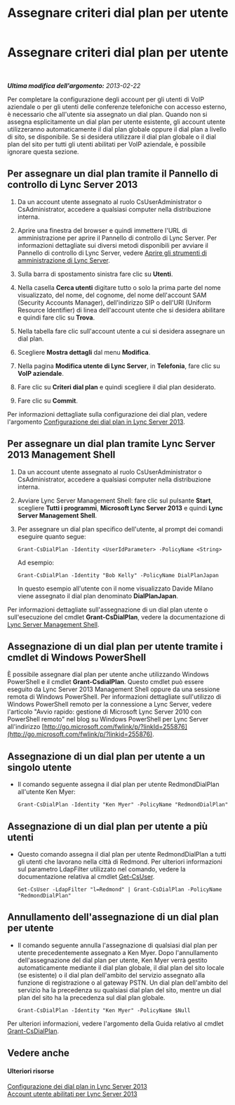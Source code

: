 ﻿---
title: Assegnare criteri dial plan per utente
TOCTitle: Assegnare criteri dial plan per utente
ms:assetid: 9fea861f-7770-4cae-9b1f-2a960595bfc9
ms:mtpsurl: https://technet.microsoft.com/it-it/library/JJ688156(v=OCS.15)
ms:contentKeyID: 49887680
ms.date: 08/24/2015
mtps_version: v=OCS.15
ms.translationtype: HT
---

# Assegnare criteri dial plan per utente

 

_**Ultima modifica dell'argomento:** 2013-02-22_

Per completare la configurazione degli account per gli utenti di VoIP aziendale o per gli utenti delle conferenze telefoniche con accesso esterno, è necessario che all'utente sia assegnato un dial plan. Quando non si assegna esplicitamente un dial plan per utente esistente, gli account utente utilizzeranno automaticamente il dial plan globale oppure il dial plan a livello di sito, se disponibile. Se si desidera utilizzare il dial plan globale o il dial plan del sito per tutti gli utenti abilitati per VoIP aziendale, è possibile ignorare questa sezione.

## Per assegnare un dial plan tramite il Pannello di controllo di Lync Server 2013

1.  Da un account utente assegnato al ruolo CsUserAdministrator o CsAdministrator, accedere a qualsiasi computer nella distribuzione interna.

2.  Aprire una finestra del browser e quindi immettere l'URL di amministrazione per aprire il Pannello di controllo di Lync Server. Per informazioni dettagliate sui diversi metodi disponibili per avviare il Pannello di controllo di Lync Server, vedere [Aprire gli strumenti di amministrazione di Lync Server](lync-server-2013-open-lync-server-administrative-tools.md).

3.  Sulla barra di spostamento sinistra fare clic su **Utenti**.

4.  Nella casella **Cerca utenti** digitare tutto o solo la prima parte del nome visualizzato, del nome, del cognome, del nome dell'account SAM (Security Accounts Manager), dell'indirizzo SIP o dell'URI (Uniform Resource Identifier) di linea dell'account utente che si desidera abilitare e quindi fare clic su **Trova**.

5.  Nella tabella fare clic sull'account utente a cui si desidera assegnare un dial plan.

6.  Scegliere **Mostra dettagli** dal menu **Modifica**.

7.  Nella pagina **Modifica utente di Lync Server**, in **Telefonia**, fare clic su **VoIP aziendale**.

8.  Fare clic su **Criteri dial plan** e quindi scegliere il dial plan desiderato.

9.  Fare clic su **Commit**.

Per informazioni dettagliate sulla configurazione dei dial plan, vedere l'argomento [Configurazione dei dial plan in Lync Server 2013](lync-server-2013-configuring-dial-plans.md).

## Per assegnare un dial plan tramite Lync Server 2013 Management Shell

1.  Da un account utente assegnato al ruolo CsUserAdministrator o CsAdministrator, accedere a qualsiasi computer nella distribuzione interna.

2.  Avviare Lync Server Management Shell: fare clic sul pulsante **Start**, scegliere **Tutti i programmi**, **Microsoft Lync Server 2013** e quindi **Lync Server Management Shell**.

3.  Per assegnare un dial plan specifico dell'utente, al prompt dei comandi eseguire quanto segue:
    
        Grant-CsDialPlan -Identity <UserIdParameter> -PolicyName <String>
    
    Ad esempio:
    
        Grant-CsDialPlan -Identity "Bob Kelly" -PolicyName DialPlanJapan
    
    In questo esempio all'utente con il nome visualizzato Davide Milano viene assegnato il dial plan denominato **DialPlanJapan**.

Per informazioni dettagliate sull'assegnazione di un dial plan utente o sull'esecuzione del cmdlet **Grant-CsDialPlan**, vedere la documentazione di [Lync Server Management Shell](lync-server-2013-lync-server-management-shell.md).

## Assegnazione di un dial plan per utente tramite i cmdlet di Windows PowerShell

È possibile assegnare dial plan per utente anche utilizzando Windows PowerShell e il cmdlet **Grant-CsdialPlan**. Questo cmdlet può essere eseguito da Lync Server 2013 Management Shell oppure da una sessione remota di Windows PowerShell. Per informazioni dettagliate sull'utilizzo di Windows PowerShell remoto per la connessione a Lync Server, vedere l'articolo "Avvio rapido: gestione di Microsoft Lync Server 2010 con PowerShell remoto" nel blog su Windows PowerShell per Lync Server all'indirizzo [http://go.microsoft.com/fwlink/p/?linkId=255876](http://go.microsoft.com/fwlink/p/?linkid=255876).

## Assegnazione di un dial plan per utente a un singolo utente

  - Il comando seguente assegna il dial plan per utente RedmondDialPlan all'utente Ken Myer:
    
        Grant-CsDialPlan -Identity "Ken Myer" -PolicyName "RedmondDialPlan"

## Assegnazione di un dial plan per utente a più utenti

  - Questo comando assegna il dial plan per utente RedmondDialPlan a tutti gli utenti che lavorano nella città di Redmond. Per ulteriori informazioni sul parametro LdapFilter utilizzato nel comando, vedere la documentazione relativa al cmdlet [Get-CsUser](https://docs.microsoft.com/en-us/powershell/module/skype/Get-CsUser).
    
        Get-CsUser -LdapFilter "l=Redmond" | Grant-CsDialPlan -PolicyName "RedmondDialPlan"

## Annullamento dell'assegnazione di un dial plan per utente

  - Il comando seguente annulla l'assegnazione di qualsiasi dial plan per utente precedentemente assegnato a Ken Myer. Dopo l'annullamento dell'assegnazione del dial plan per utente, Ken Myer verrà gestito automaticamente mediante il dial plan globale, il dial plan del sito locale (se esistente) o il dial plan dell'ambito del servizio assegnato alla funzione di registrazione o al gateway PSTN. Un dial plan dell'ambito del servizio ha la precedenza su qualsiasi dial plan del sito, mentre un dial plan del sito ha la precedenza sul dial plan globale.
    
        Grant-CsDialPlan -Identity "Ken Myer" -PolicyName $Null

Per ulteriori informazioni, vedere l'argomento della Guida relativo al cmdlet [Grant-CsDialPlan](grant-csdialplan.md).

## Vedere anche

#### Ulteriori risorse

[Configurazione dei dial plan in Lync Server 2013](lync-server-2013-configuring-dial-plans.md)  
[Account utente abilitati per Lync Server 2013](lync-server-2013-user-accounts-enabled-for-lync-server.md)

